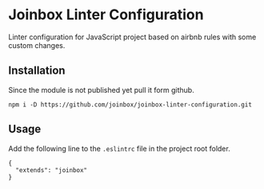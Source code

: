 # Joinbox Linter Configuration
Linter configuration for JavaScript project based on airbnb rules with some custom changes.

## Installation

Since the module is not published yet pull it form github.

`npm i -D https://github.com/joinbox/joinbox-linter-configuration.git`

## Usage

Add the following line to the `.eslintrc` file in the project root folder.

```
{
  "extends": "joinbox"
}
```
